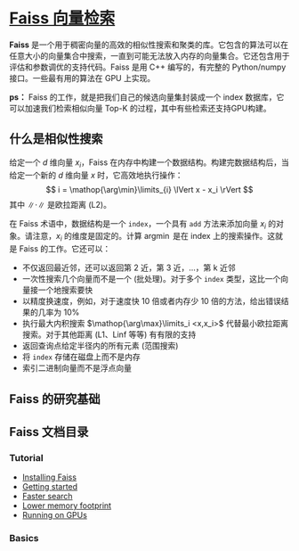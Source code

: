 # [Faiss 向量检索](https://github.com/facebookresearch/faiss/wiki)

**Faiss** 是一个用于稠密向量的高效的相似性搜索和聚类的库。它包含的算法可以在任意大小的向量集合中搜索，一直到可能无法放入内存的向量集合。它还包含用于评估和参数调优的支持代码。Faiss 是用 C++ 编写的，有完整的 Python/numpy 接口。一些最有用的算法在 GPU 上实现。

**ps：** Faiss 的工作，就是把我们自己的候选向量集封装成一个 index 数据库，它可以加速我们检索相似向量 Top-K 的过程，其中有些检索还支持GPU构建。

## 什么是相似性搜索

给定一个 $d$ 维向量 $x_i$，Faiss 在内存中构建一个数据结构。构建完数据结构后，当给定一个新的 $d$ 维向量 $x$ 时，它高效地执行操作：
$$
i = \mathop{\arg\min}\limits_{i} \lVert x - x_i \rVert
$$
其中 $\lVert \cdot \rVert$ 是欧拉距离 (L2)。

在 Faiss 术语中，数据结构是一个 `index`，一个具有 `add` 方法来添加向量 $x_i$ 的对象。请注意，$x_i$ 的维度是固定的。计算 $\mathop{\arg\min}$ 是在 index 上的搜索操作。这就是 Faiss 的工作。它还可以：

- 不仅返回最近邻，还可以返回第 2 近，第 3 近，...，第 k 近邻
- 一次性搜索几个向量而不是一个 (批处理)。对于多个 `index` 类型，这比一个向量接一个地搜索要快
- 以精度换速度，例如，对于速度快 10 倍或者内存少 10 倍的方法，给出错误结果的几率为 10%
- 执行最大内积搜索 $\mathop{\arg\max}\limits_i <x,x_i>$ 代替最小欧拉距离搜索。对于其他距离 (L1、Linf 等等) 有有限的支持
- 返回查询点给定半径内的所有元素 (范围搜索)
- 将 `index` 存储在磁盘上而不是内存
- 索引二进制向量而不是浮点向量

## Faiss 的研究基础





## Faiss 文档目录

### Tutorial

- [Installing Faiss](<Installing Faiss.md>)
- [Getting started](<Getting started.md>)
- [Faster search](<Faster search.md>)
- [Lower memory footprint](<Lower memory footprint.md>)
- [Running on GPUs](<Running on GPUs.md>)

### Basics

